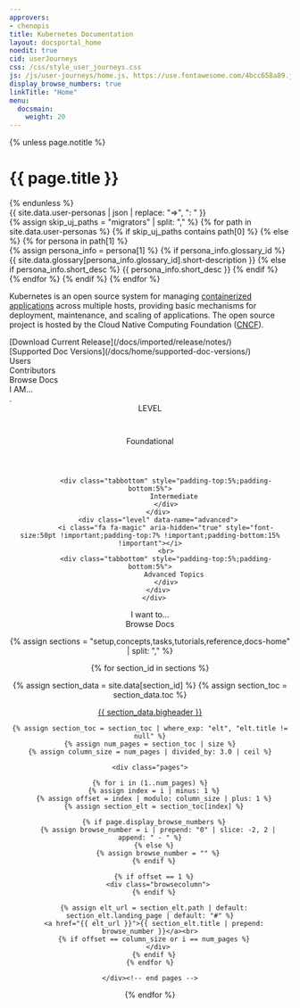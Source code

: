 ```yaml
---
approvers:
- chenopis
title: Kubernetes Documentation
layout: docsportal_home
noedit: true
cid: userJourneys
css: /css/style_user_journeys.css
js: /js/user-journeys/home.js, https://use.fontawesome.com/4bcc658a89.js
display_browse_numbers: true
linkTitle: "Home"
menu:
  docsmain:
    weight: 20
---
```


{% unless page.notitle %}
<h1>{{ page.title }}</h1>
{% endunless %}

<div id="user-persona-data" class="hide">
  {{ site.data.user-personas | json | replace: "=>", ": " }}
</div>

<div class="hide">
{% assign skip_uj_paths = "migrators" | split: "," %}
{% for path in site.data.user-personas %}
  {% if skip_uj_paths contains path[0] %}
  {% else %}
    {% for persona in path[1] %}
      <div class="persona-def-data" data-name="{{ persona[0] }}">
      {% assign persona_info = persona[1] %}
      {% if persona_info.glossary_id %}
        {{ site.data.glossary[persona_info.glossary_id].short-description }}
      {% else if persona_info.short_desc %}
        {{ persona_info.short_desc }}
      {% endif %}
      </div>
    {% endfor %}
  {% endif %}
{% endfor %}
</div>

<div id='aboutWrapper'>
<div class="aboutsection" markdown="1">

Kubernetes is an open source system for managing [containerized applications](https://kubernetes.io/docs/concepts/overview/what-is-kubernetes/)
across multiple hosts, providing basic mechanisms for deployment, maintenance, and scaling of applications.
The open source project is hosted by the Cloud Native Computing Foundation ([CNCF](https://www.cncf.io/about)).

<div class="aboutcolumn" markdown="1">
[Download Current Release](/docs/imported/release/notes/) 
</div>
<div class="aboutcolumn" markdown="1">
[Supported Doc Versions](/docs/home/supported-doc-versions/) 
</div>

</div>
</div>

<div class="paths">
    <div class="navButton users">Users</div>
    <div class="navButton contributors">Contributors</div>
    <!-- div class="navButton migrators">Migration&nbsp;Paths</div -->
    <a> <div class="navButton browse">Browse Docs</div></a>
</div>

<div id="cardWrapper">
  <div class="display-bar">I AM...</div>
  <div class='cards' markdown="1">
  <div class='docsection1' id='persona-definition'>.</div>
  </div>
</div>

<div style='text-align: center;' class="applicationDeveloperContainer">
    <div class="display-bar" id="subTitle">LEVEL</div>
    <div class="levels">
        <div class="level" data-name="foundational">
            <i class="fa fa-sign-in" aria-hidden="true" style="font-size:50pt !important;padding-top:7% !important;padding-bottom:15% !important"></i>
            <br>
            <div class="tabbottom" style="padding-top:5%;padding-bottom:5%">
                Foundational
            </div>
            </div>
        <div class="level" data-name="intermediate">
            <i class="fa fa-university" aria-hidden="true" style="font-size:50pt !important;padding-top:7% !important;padding-bottom:15% !important"></i>
            <br>

            <div class="tabbottom" style="padding-top:5%;padding-bottom:5%">
                Intermediate
            </div>
        </div>
        <div class="level" data-name="advanced">
            <i class="fa fa-magic" aria-hidden="true" style="font-size:50pt !important;padding-top:7% !important;padding-bottom:15% !important"></i>
            <br>
            <div class="tabbottom" style="padding-top:5%;padding-bottom:5%">
                Advanced Topics
            </div>
        </div>
      </div>
</div>

<div class='infobarWrapper'>
    <div class="infobar">
        <span style="padding-bottom: 3% ">I want to...</span>
        <div id="infobarLinks"></div>
    </div>
</div>


<div id='browsedocsWrapper'>
<div class="browseheader" id="browsedocs">
    <a name="browsedocs">Browse Docs</a>
</div>

<div class="browsedocs">

{% assign sections = "setup,concepts,tasks,tutorials,reference,docs-home" | split: "," %}

{% for section_id in sections %}

  {% assign section_data = site.data[section_id] %}
  {% assign section_toc = section_data.toc %}

  <div class="browsesection">
    <div class="docstitle">
      <a href="{{ section_data.landing_page }}">{{ section_data.bigheader }}</a>
    </div>

    {% assign section_toc = section_toc | where_exp: "elt", "elt.title != null" %}
    {% assign num_pages = section_toc | size %}
    {% assign column_size = num_pages | divided_by: 3.0 | ceil %}

    <div class="pages">

    {% for i in (1..num_pages) %}
      {% assign index = i | minus: 1 %}
      {% assign offset = index | modulo: column_size | plus: 1 %}
      {% assign section_elt = section_toc[index] %}

      {% if page.display_browse_numbers %}
        {% assign browse_number = i | prepend: "0" | slice: -2, 2 | append: " - " %}
      {% else %}
        {% assign browse_number = "" %}
      {% endif %}

      {% if offset == 1 %}
        <div class="browsecolumn">
      {% endif %}

      {% assign elt_url = section_elt.path | default: section_elt.landing_page | default: "#" %}
      <a href="{{ elt_url }}">{{ section_elt.title | prepend: browse_number }}</a><br>
      {% if offset == column_size or i == num_pages %}
        </div>
      {% endif %}
    {% endfor %}

    </div><!-- end pages -->

  </div><!-- end browsesection -->

{% endfor %}

</div><!-- end browsedocs -->
</div><!-- end browsedocsWrapper -->
